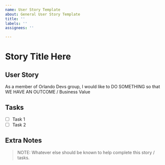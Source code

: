 ```yaml
---
name: User Story Template
about: General User Story Template
title: ''
labels: ''
assignees: ''

---
```

# Story Title Here

## User Story

As a member of Orlando Devs group, I would like to DO SOMETHING so that WE HAVE AN OUTCOME / Business Value

## Tasks

- [ ] Task 1
- [ ] Task 2

## Extra Notes

> NOTE: Whatever else should be known to help complete this story / tasks.
